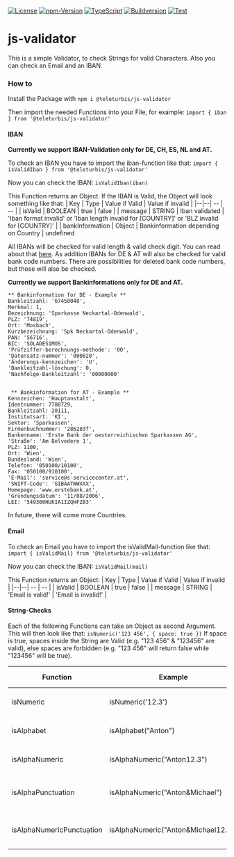 [![License](https://img.shields.io/badge/License-MIT-international/?style=for-the-badge&logo=appveyor)]() [![npm-Version](https://img.shields.io/badge/npm-8.3.1-brightgreen/?style=for-the-badge&logo=appveyor)]() [![TypeScript](https://img.shields.io/badge/TS-4.9.4-brightgreen/?style=for-the-badge&logo=appveyor)]() [![Buildversion](https://img.shields.io/badge/Buildversion-1.0.1-brightgreen/?style=for-the-badge&logo=appveyor)]() [![Test](https://img.shields.io/badge/Test-Jest-brightgreen/?style=for-the-badge&logo=appveyor)]()

# js-validator

This is a simple Validator, to check Strings for valid Characters. Also you can check an Email and an IBAN.

### How to

Install the Package with
`npm i @teleturbis/js-validator`

Then import the needed Functions into your File, for example:
`import { iban } from '@teleturbis/js-validator'`

#### IBAN

**Currently we support IBAN-Validation only for DE, CH, ES, NL and AT.**

To check an IBAN you have to import the iban-function like that:
`import { isValidIban } from '@teleturbis/js-validator'`

Now you can check the IBAN:
`isValidIban(iban)`

This Function returns an Object. If the IBAN is Valid, the Object will look something like that:
| Key | Type | Value if Valid | Value if invalid |
|--|--| -- | -- |
| isValid | BOOLEAN | true | false |
| message | STRING | Iban validated | 'Iban format invalid' or 'Iban length invalid for [COUNTRY]' or 'BLZ invalid for [COUNTRY]' |
| bankInformation | Object | Bankinformation depending on Country | undefined

All IBANs will be checked for valid length & valid check digit. You can read about that [here](https://www.smart-rechner.de/iban_pruefen/rechner.php).
As addition IBANs for DE & AT will also be checked for valid bank code numbers. There are possibilities for deleted bank code numbers, but those will also be checked.

**Currently we support Bankinformations only for DE and AT.**

    ** Bankinformation for DE - Example **
    Bankleitzahl: '67450048',
    Merkmal: 1,
    Bezeichnung: 'Sparkasse Neckartal-Odenwald',
    PLZ: '74819',
    Ort: 'Mosbach',
    Kurzbezeichnung: 'Spk Neckartal-Odenwald',
    PAN: '56716',
    BIC: 'SOLADES1MOS',
    'Prüfziffer-berechnungs-methode': '00',
    'Datensatz-nummer': '000820',
    'Änderungs-kennzeichen': 'U',
    'Bankleitzahl-löschung': 0,
    'Nachfolge-Bankleitzahl': '00000000'


     ** Bankinformation for AT - Example **
    Kennzeichen: 'Hauptanstalt',
    Identnummer: 7780729,
    Bankleitzahl: 20111,
    Institutsart: 'KI',
    Sektor: 'Sparkassen',
    Firmenbuchnummer: '286283f',
    Bankenname: 'Erste Bank der oesterreichischen Sparkassen AG',
    'Straße': 'Am Belvedere 1',
    PLZ: 1100,
    Ort: 'Wien',
    Bundesland: 'Wien',
    Telefon: '050100/10100',
    Fax: '050100/910100',
    'E-Mail': 'service@s-servicecenter.at',
    'SWIFT-Code': 'GIBAATWWXXX',
    Homepage: 'www.erstebank.at',
    'Gründungsdatum': '11/08/2006',
    LEI: '549300HUKIA1IZQHFZ83'

In future, there will come more Countries.

#### Email

To check an Email you have to import the isValidMail-function like that:
`import { isValidMail} from '@teleturbis/js-validator'`

Now you can check the IBAN:
`isValidMail(mail)`

This Function returns an Object:
| Key | Type | Value if Valid | Value if invalid |
|--|--| -- | -- |
| isValid | BOOLEAN | true | false |
| message | STRING | 'Email is valid!' | 'Email is invalid!' |

#### String-Checks

Each of the following Functions can take an Object as second Argument. This will then look like that: `isNumeric('123 456', { space: true })`
If space is true, spaces inside the String are Valid (e.g. "123 456" & "123456" are valid), else spaces are forbidden (e.g. "123 456" will return false while "123456" will be true).

| Function                  | Example                             | Options            | Return  | Allowed Chars                       |
| ------------------------- | ----------------------------------- | ------------------ | ------- | ----------------------------------- |
| isNumeric                 | isNumeric('12.3')                   | { space: BOOLEAN } | BOOLEAN | 0-9                                 |
| isAlphabet                | isAlphabet("Anton")                 | { space: BOOLEAN } | BOOLEAN | A-Z & a-z                           |
| isAlphaNumeric            | isAlphaNumeric("Anton12.3")         | { space: BOOLEAN } | BOOLEAN | A-Z & a-z & 0-9                     |
| isAlphaPunctuation        | isAlphaNumeric("Anton&Michael")     | { space: BOOLEAN } | BOOLEAN | A-Z & a-z & .,;:&%$§"!?()'`´-       |
| isAlphaNumericPunctuation | isAlphaNumeric("Anton&Michael12.3") | { space: BOOLEAN } | BOOLEAN | A-Z & a-z & 0-9 & .,;:&%$§"!?()'`´- |
